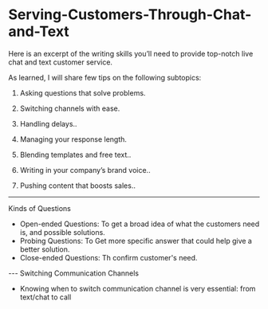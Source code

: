 # Serving-Customers-Through-Chat-and-Text
Here is an excerpt of the writing skills you’ll need to provide top-notch live chat and text customer service.

As learned, I will share few tips on the following subtopics:
1. Asking questions that solve problems.

2. Switching channels with ease.

3. Handling delays..

4. Managing your response length.

5. Blending templates and free text..

6. Writing in your company’s brand voice..

7. Pushing content that boosts sales..

---
Kinds of Questions
- Open-ended Questions: To get a broad idea of what the customers need is, and possible solutions.
- Probing Questions: To Get more specific answer that could help give a better solution.
- Close-ended Questions: Th confirm customer's need.

--- Switching Communication Channels
- Knowing when to switch communication channel is very essential: from text/chat to call
